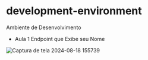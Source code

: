 # development-environment
Ambiente de Desenvolvimento 

- Aula 1
  Endpoint que Exibe seu Nome

![Captura de tela 2024-08-18 155739](https://github.com/user-attachments/assets/01d9ba2d-1354-4f6c-ad53-8f119b568525)
